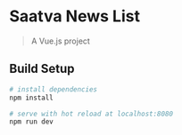 # Saatva News List

> A Vue.js project

## Build Setup

``` bash
# install dependencies
npm install

# serve with hot reload at localhost:8080
npm run dev

```